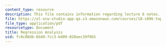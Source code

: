 ```yaml
---
content_type: resource
description: This file contains information regarding lecture 6 notes.
file: https://ol-ocw-studio-app-qa.s3.amazonaws.com/courses/18-s096-topics-in-mathematics-with-applications-in-finance-fall-2013/fc0c08db6b497cc3bd09020aec39f9b5_MIT18_S096F13_lecnote6.pdf
file_type: application/pdf
resourcetype: Document
title: Regression Analysis
uid: fc0c08db-6b49-7cc3-bd09-020aec39f9b5
---
```

